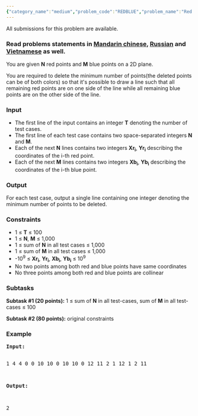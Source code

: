 ```yaml
---
{"category_name":"medium","problem_code":"REDBLUE","problem_name":"Red and blue points","languages_supported":{"0":"ADA","1":"ASM","2":"BASH","3":"BF","4":"C","5":"CAML","6":"CLOJ","7":"CLPS","8":"COB","9":"CPP 4.3.2","10":"CPP 6.3","11":"CPP14","12":"CS2","13":"D","14":"ERL","15":"FORT","16":"FS","17":"GO","18":"HASK","19":"ICK","20":"ICON","21":"JAVA","22":"JS","23":"kotlin","24":"LISP clisp","25":"LISP sbcl","26":"LUA","27":"NEM","28":"NICE","29":"NODEJS","30":"PAS fpc","31":"PAS gpc","32":"PERL","33":"PERL6","34":"PHP","35":"PIKE","36":"PRLG","37":"PYPY","38":"PYTH","39":"PYTH 3.5","40":"RUBY","41":"rust","42":"SCALA","43":"SCM chicken","44":"SCM guile","45":"SCM qobi","46":"ST","47":"swift","48":"TCL","49":"TEXT","50":"WSPC"},"max_timelimit":2,"source_sizelimit":50000,"problem_author":"kingofnumbers","problem_tester":null,"date_added":"30-11-2017","tags":{"0":"dec17","1":"kingofnumbers"},"editorial_url":"https://discuss.codechef.com/problems/REDBLUE","time":{"view_start_date":1512984600,"submit_start_date":1512984600,"visible_start_date":1512984600,"end_date":1735669800},"layout":"problem"}
---
```

<span class="solution-visible-txt">All submissions for this problem are available.</span><h3>Read problems statements in <a target="_blank" 
href="http://www.codechef.com/download/translated/DEC17/mandarin/REDBLUE.pdf">Mandarin chinese</a>, <a target="_blank" 
href="http://www.codechef.com/download/translated/DEC17/russian/REDBLUE.pdf">Russian</a> and <a target="_blank" 
href="http://www.codechef.com/download/translated/DEC17/vietnamese/REDBLUE.pdf">Vietnamese</a> as well.</h3>

<p>You are given <b>N</b> red points and <b>M</b> blue points on a 2D plane.</p>

<p>You are required to delete the minimum number of points(the deleted points can be of both colors) so that it's possible to draw a line such that all remaining red points are on one side of the line while all remaining blue points are on the other side of the line.</p>

<h3>Input</h3>
<ul>
<li>The first line of the input contains an integer <b>T</b> denoting the number of test cases.</li>

<li>The first line of each test case contains two space-separated integers <b>N</b> and <b>M</b>.</li>

<li>Each of the next <b>N</b> lines contains two integers <b>Xr<sub>i</sub></b>, <b>Yr<sub>i</sub></b> describing the coordinates of the i-th red point.</li>

<li>Each of the next <b>M</b> lines contains two integers <b>Xb<sub>i</sub></b>, <b>Yb<sub>i</sub></b> describing the coordinates of the i-th blue point.</li>
</ul></p>

<h3>Output</h3>
<p>For each test case, output a single line containing one integer denoting the minimum number of points to be deleted.</p>

<h3>Constraints</h3>
<ul>
<li>1 ≤ <b>T</b> ≤ 100</li>
<li>1 ≤ <b>N</b>, <b>M</b> ≤ 1,000</li>
<li>1 ≤ sum of <b>N</b> in all test cases ≤ 1,000</li>
<li>1 ≤ sum of <b>M</b> in all test cases ≤ 1,000</li>
<li>-10<sup>9</sup> ≤ <b>Xr<sub>i</sub></b>, <b>Yr<sub>i</sub></b>, <b>Xb<sub>i</sub></b>, <b>Yb<sub>i</sub></b> ≤ 10<sup>9</sup></li>
<li>No two points among both red and blue points have same coordinates</li>
<li>No three points among both red and blue points are collinear</li>
</ul>

<h3>Subtasks</h3>

<p>
<b>Subtask #1 (20 points):</b> 1 ≤ sum of <b>N</b> in all test-cases,  sum of <b>M</b> in all test-cases ≤ 100
</p>

<p>
<b>Subtask #2 (80 points):</b> original constraints
</p>

<h3>Example</h3>
<pre><b>Input:</b>

1
4 4
0 0
10 10
0 10
10 0
12 11
2 1
12 1
2 11

<b>Output:</b>

2
</pre>
